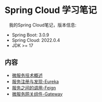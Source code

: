 # Spring Cloud 学习笔记

&emsp;我的Spring Cloud笔记，版本信息:

- Spring Boot: 3.0.9
- Spring Cloud: 2022.0.4
- JDK >= 17

## 内容

- [微服务技术概述]()
- [服务注册与发现-Eureka](https://github.com/NingNing0111/spring-cloud-study/blob/master/doc/2.%20%E6%9C%8D%E5%8A%A1%E6%B3%A8%E5%86%8C%E4%B8%8E%E5%8F%91%E7%8E%B0-Eureka.md)
- [服务之间的调用-Feign](https://github.com/NingNing0111/spring-cloud-study/blob/master/doc/3.%20%E6%9C%8D%E5%8A%A1%E8%B0%83%E7%94%A8-Feign.md)
- [微服务网关组件-Gateway](https://github.com/NingNing0111/spring-cloud-study/blob/master/doc/4.%20%E5%BE%AE%E6%9C%8D%E5%8A%A1%E7%BD%91%E5%85%B3-gateway.md)
